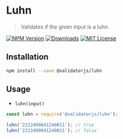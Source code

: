 # Luhn

> Validates if the given input is a luhn.

[![NPM Version](https://img.shields.io/npm/v/@validatorjs/luhn.svg)](https://www.npmjs.com/package/@validatorjs/luhn)
[![Downloads](https://img.shields.io/npm/dt/@validatorjs/luhn.svg)](https://www.npmjs.com/package/@validatorjs/luhn)
[![MIT License](https://img.shields.io/npm/l/@validatorjs/luhn.svg)](../../LICENSE)

## Installation

```bash
npm install --save @validatorjs/luhn
```

## Usage

- `luhn(input)`

```js
const luhn = require('@validatorjs/luhn');

luhn('2222400041240011'); // true
luhn('2222400041240021'); // false
```
